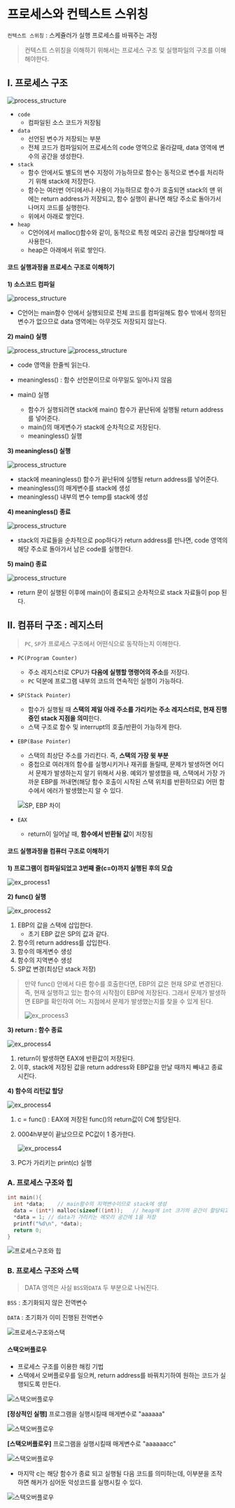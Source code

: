 # 프로세스와 컨텍스트 스위칭

`컨텍스트 스위칭` : 스케쥴러가 실행 프로세스를 바꿔주는 과정

> 컨텍스트 스위칭을 이해하기 위해서는 프로세스 구조 및 실행파일의 구조를 이해해야한다.



## I. 프로세스 구조

![process_structure](./images/process_structure.png)

- `code `
  - 컴파일된 소스 코드가 저장됨
- `data `
  - 선언된 변수가 저장되는 부분
  - 전체 코드가 컴파일되어 프로세스의 code 영역으로 올라갈때, data 영역에 변수의 공간을 생성한다.
- `stack`
  - 함수 안에서도 별도의 변수 지정이 가능하므로 함수는 동적으로 변수를 처리하기 위해 stack에 저장한다.
  - 함수는 여러번 어디에서나 사용이 가능하므로 함수가 호출되면 stack의 맨 위에는 return address가 저장되고, 함수 실행이 끝나면 해당 주소로 돌아가서 나머지 코드를 실행한다.
  - 위에서 아래로 쌓인다.
- `heap `
  - C언어에서 malloc()함수와 같이, 동적으로 특정 메모리 공간을 할당해야할 때 사용한다.
  - heap은 아래에서 위로 쌓인다.



#### 코드 실행과정을 프로세스 구조로 이해하기

**1) 소스코드 컴파일** 

![process_structure](./images/process_structure1.png)

- C언어는 main함수 안에서 실행되므로 전체 코드를 컴파일해도 함수 밖에서 정의된 변수가 없으므로 data 영역에는 아무것도 저장되지 않는다.



**2) main() 실행**

![process_structure](./images/process_structure2.png)
![process_structure](./images/process_structure3.png)

- code 영역을 한줄씩 읽는다.
- meaningless() : 함수 선언문이므로 아무일도 일어나지 않음

- main() 실행
  - 함수가 실행되려면 stack에 main() 함수가 끝난뒤에 실행될 return address를 넣어준다.
  - main()의 매게변수가 stack에 순차적으로 저장된다.
  - meaningless() 실행
  
  

**3) meaningless() 실행**

![process_structure](./images/process_structure4.png)

- stack에 meaningless() 함수가 끝난뒤에 실행될 return address를 넣어준다.
- meaningless()의 매게변수를 stack에 생성
- meaningless() 내부의 변수 temp를 stack에 생성



**4) meaningless() 종료**

![process_structure](./images/process_structure5.png)

- stack의 자료들을 순차적으로 pop하다가 return address를 만나면, code 영역의 해당 주소로 돌아가서 남은 code를 실행한다.



**5) main() 종료**

![process_structure](./images/process_structure6.png)

- return 문이 실행된 이후에 main()이 종료되고 순차적으로 stack 자료들이 pop 된다.



## II. 컴퓨터 구조 : 레지스터

> `PC`, `SP`가 프로세스 구조에서 어떤식으로 동작하는지 이해한다.

- `PC(Program Counter)` 
  - 주소 레지스터로 CPU가 **다음에 실행할 명령어의 주소**를 저장다.
  - `PC` 덕분에 프로그램 내부의 코드의 연속적인 실행이 가능하다.
- `SP(Stack Pointer)` 
  - 함수가 실행될 때 **스택의 제일 아래 주소를 가리키는 주소 레지스터로, 현재 진행중인 stack 지점을 의미**한다.
  - 스택 구조로 함수 및 interrupt의 호출/반환이 가능하게 한다.
- `EBP(Base Pointer)` 
  - 스택의 최상단 주소를 가리킨다. 즉, **스택의 가장 윗 부분**
  - 중첩으로 여러개의 함수를 실행시키거나 재귀를 돌릴때, 문제가 발생하면 어디서 문제가 발생하는지 알기 위해서 사용. 예외가 발생했을 때, 스택에서 가장 가까운 EBP를 꺼내면(해당 함수 호출이 시작된 스택 위치를 반환하므로) 어떤 함수에서 에러가 발생했는지 알 수 있다.
  
  ![SP, EBP 차이](./images/SP_EBP.png)
- `EAX` 
  
  - return이 일어날 때, **함수에서 반환될 값**이 저장됨



#### 코드 실행과정을 컴퓨터 구조로 이해하기

**1) 프로그램이 컴파일되었고 3번째 줄(c=0)까지 실행된 후의 모습**

![ex_process1](./images/ex_process1.png)



**2) func() 실행**

![ex_process2](./images/ex_process2.png)

1. EBP의 값을 스택에 삽입한다.
   - 초기 EBP 값은 SP의 값과 같다.
2. 함수의 return address를 삽입한다.
3. 함수의 매게변수 생성
4. 함수의 지역변수 생성
5. SP값 변경(최상단 stack 저장)

> 만약 func() 안에서 다른 함수를 호출한다면, EBP의 값은 현재 SP로 변경된다. 즉, 현재 실행하고 있는 함수의 시작점이 EBP에 저장된다. 그래서 문제가 발생하면 EBP를 확인하여 어느 지점에서 문제가 발생했는지를 찾을 수 있게 된다.
>
> ![ex_process3](./images/ex_process3.png)



**3) return : 함수 종료**

![ex_process4](./images/ex_process4.png)

1. return이 발생하면 EAX에 반환값이 저장된다.
2. 이후, stack에 저장된 값을 return address와 EBP값을 만날 때까지 빼내고 종료시킨다.



**4) 함수의 리턴값 할당**

![ex_process4](./images/ex_process5.png)

1. c = func() : EAX에 저장된 func()의 return값이 C에 할당된다.

2. 0004h부분이 끝났으므로 PC값이 1 증가한다.

   ![ex_process4](./images/ex_process6.png)

3. PC가 가리키는 print(c) 실행



### A. 프로세스 구조와 힙

```c
int main(){
  int *data;	// main함수의 지역변수이므로 stack에 생성
  data = (int*) malloc(sizeof((int));	// heap에 int 크기의 공간이 할당되고, 해당 주소를 data에 저장한다.
  *data = 1; // data가 가리키는 메모리 공간에 1을 저장
  printf("%d\n", *data);
  return 0;
}
```

![프로세스구조와 힙](./images/process_heap.png)



### B. 프로세스 구조와 스택

> DATA 영역은 사실  `BSS`와`DATA` 두 부분으로 나눠진다.

`BSS` : 초기화되지 않은 전역변수

`DATA` : 초기화가 이미 진행된 전역변수

![프로세스구조와스택](./images/process_stack.png)



#### 스택오버플로우

- 프로세스 구조를 이용한 해킹 기법
- 스택에서 오버플로우를 일으켜, return address를 바꿔치기하여 원하는 코드가 실행되도록 만든다.

![스택오버플로우](./images/stack_overflow1.png)



**[정상적인 실행]** 프로그램을 실행시킬때 매게변수로 "aaaaaa"

![스택오버플로우](./images/stack_overflow2.png)



**[스택오버플로우]** 프로그램을 실행시킬때 매게변수로 "aaaaaacc"

![스택오버플로우](./images/stack_overflow3.png)

- 마지막 c는 해당 함수가 종료 되고 실행될 다음 코드를 의미하는데, 이부분을 조작하면 해커가 심어둔 악성코드를 실행시킬 수 있다.

![스택오버플로우](./images/stack_overflow4.png)







